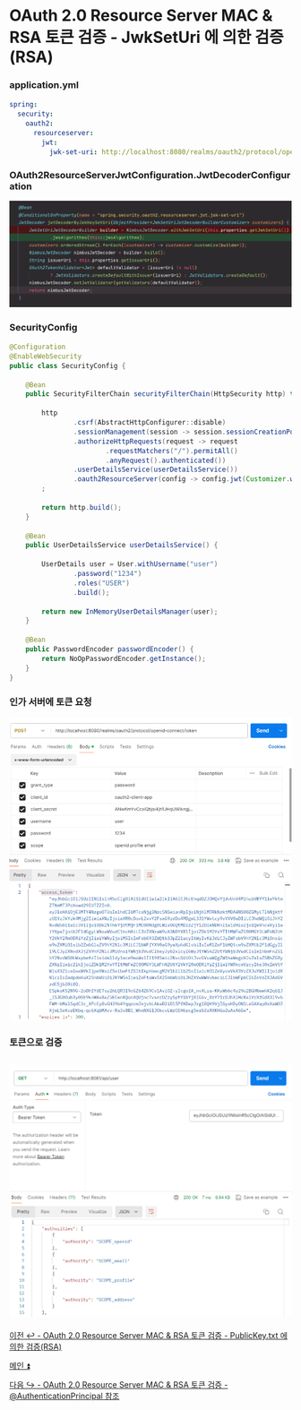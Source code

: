 # OAuth 2.0 Resource Server MAC & RSA 토큰 검증 - JwkSetUri 에 의한 검증(RSA)

### application.yml

```yaml
spring:
  security:
    oauth2:
      resourceserver:
        jwt:
          jwk-set-uri: http://localhost:8080/realms/oauth2/protocol/openid-connect/certs
```

### OAuth2ResourceServerJwtConfiguration.JwtDecoderConfiguration

![img_8.png](image/img_8.png)

### SecurityConfig

```java
@Configuration
@EnableWebSecurity
public class SecurityConfig {
    
    @Bean
    public SecurityFilterChain securityFilterChain(HttpSecurity http) throws Exception {

        http
                .csrf(AbstractHttpConfigurer::disable)
                .sessionManagement(session -> session.sessionCreationPolicy(SessionCreationPolicy.STATELESS))
                .authorizeHttpRequests(request -> request
                        .requestMatchers("/").permitAll()
                        .anyRequest().authenticated())
                .userDetailsService(userDetailsService())
                .oauth2ResourceServer(config -> config.jwt(Customizer.withDefaults()))
        ;

        return http.build();
    }
    
    @Bean
    public UserDetailsService userDetailsService() {

        UserDetails user = User.withUsername("user")
                .password("1234")
                .roles("USER")
                .build();

        return new InMemoryUserDetailsManager(user);
    }

    @Bean
    public PasswordEncoder passwordEncoder() {
        return NoOpPasswordEncoder.getInstance();
    }
}
```

### 인가 서버에 토큰 요청

![img_9.png](image/img_9.png)

### 토큰으로 검증

![img_10.png](image/img_10.png)
---

[이전 ↩️ - OAuth 2.0 Resource Server MAC & RSA 토큰 검증 - PublicKey.txt 에 의한 검증(RSA)](https://github.com/genesis12345678/TIL/blob/main/Spring/security/oauth/MAC_RSA/PublicKey.md)

[메인 ⏫](https://github.com/genesis12345678/TIL/blob/main/Spring/security/oauth/main.md)

[다음 ↪️ - OAuth 2.0 Resource Server MAC & RSA 토큰 검증 - @AuthenticationPrincipal 참조](https://github.com/genesis12345678/TIL/blob/main/Spring/security/oauth/MAC_RSA/AuthenticationPrincipal.md)